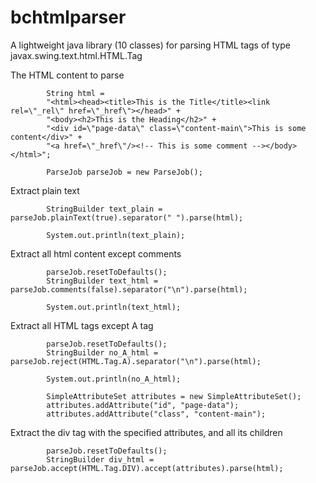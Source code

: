 # bchtmlparser
A lightweight java library (10 classes) for parsing HTML tags of type javax.swing.text.html.HTML.Tag

   The HTML content to parse
            
            String html = 
            "<html><head><title>This is the Title</title><link rel=\"_rel\" href=\"_href\"></head>" + 
            "<body><h2>This is the Heading</h2>" +
            "<div id=\"page-data\" class=\"content-main\">This is some content</div>" +
            "<a href=\"_href\"/><!-- This is some comment --></body></html>";
            
            ParseJob parseJob = new ParseJob();

   Extract plain text
            
            StringBuilder text_plain = parseJob.plainText(true).separator(" ").parse(html);
            
            System.out.println(text_plain);
            
   Extract all html content except comments
            
            parseJob.resetToDefaults();
            StringBuilder text_html = parseJob.comments(false).separator("\n").parse(html);
            
            System.out.println(text_html);
            
   Extract all HTML tags except A tag
            
            parseJob.resetToDefaults();
            StringBuilder no_A_html = parseJob.reject(HTML.Tag.A).separator("\n").parse(html);
            
            System.out.println(no_A_html);

            SimpleAttributeSet attributes = new SimpleAttributeSet();
            attributes.addAttribute("id", "page-data");
            attributes.addAttribute("class", "content-main");
            
   Extract the div tag with the specified attributes, and all its children
            
            parseJob.resetToDefaults();
            StringBuilder div_html = parseJob.accept(HTML.Tag.DIV).accept(attributes).parse(html);

